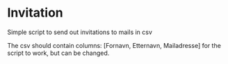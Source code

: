 # Invitation
Simple script to send out invitations to mails in csv


The csv should contain columns: [Fornavn, Etternavn, Mailadresse] for the script to work, but can be changed.
